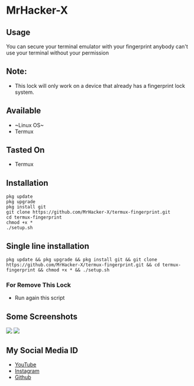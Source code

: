 # MrHacker-X
## Usage
You can secure your terminal emulator with your fingerprint anybody can't use your terminal without your permission 
## Note:
+ This lock will only work on a device that already has a fingerprint lock system.
## Available
+ ~Linux OS~
+ Termux
## Tasted On
+ Termux

## Installation
```
pkg update
pkg upgrade
pkg install git
git clone https://github.com/MrHacker-X/termux-fingerprint.git
cd termux-fingerprint
chmod +x *
./setup.sh
```
## Single line installation

```
pkg update && pkg upgrade && pkg install git && git clone https://github.com/MrHacker-X/termux-fingerprint.git && cd termux-fingerprint && chmod +x * && ./setup.sh
```

### For Remove This Lock
+ Run again this script


## Some Screenshots
![](https://g.top4top.io/p_1864vvr900.jpg)
![](https://a.top4top.io/p_18648yzmf0.jpg)

## My Social Media ID
+ [YouTube](https://youtube.com/channel/UC2t1smKARnlzoqELbyEhXVw)
+ [Instagram](https://instagram.com/hackerx30)
+ [Github](https://github.com/MrHacker-X/)
